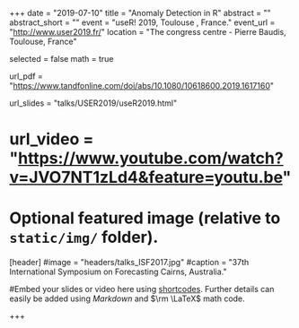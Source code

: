 +++
date = "2019-07-10"
title = "Anomaly Detection in R"
abstract = ""
abstract_short = ""
event = "useR! 2019, Toulouse , France."
event_url = "http://www.user2019.fr/"
location = "The congress centre - Pierre Baudis, Toulouse, France"


selected = false
math = true

url_pdf = "https://www.tandfonline.com/doi/abs/10.1080/10618600.2019.1617160"

url_slides = "talks/USER2019/useR2019.html"
# url_video = "https://www.youtube.com/watch?v=JVO7NT1zLd4&feature=youtu.be"



# Optional featured image (relative to `static/img/` folder).
[header]
#image = "headers/talks_ISF2017.jpg"
#caption = "37th International Symposium on Forecasting Cairns, Australia."


#Embed your slides or video here using [shortcodes](https://gcushen.github.io/hugo-academic-demo/post/writing-markdown-latex/). Further details can easily be added using *Markdown* and $\rm \LaTeX$ math code. 

+++



